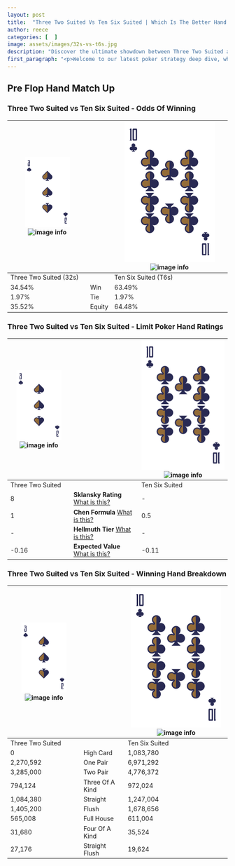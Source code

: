 ```yaml
---
layout: post
title:  "Three Two Suited Vs Ten Six Suited | Which Is The Better Hand In Poker? A Complete Guide"
author: reece
categories: [  ]
image: assets/images/32s-vs-t6s.jpg
description: "Discover the ultimate showdown between Three Two Suited and Ten Six Suited in poker! Uncover the odds, strategies, and scenarios where one hand triumphs over the other. Get ready to up your poker game with this thrilling analysis."
first_paragraph: "<p>Welcome to our latest poker strategy deep dive, where we're pitting two distinct hands against each other in a high-stakes showdown: Three Two Suited vs Ten Six Suited.</p><p>In the dynamic world of poker, every decision counts, and knowing which hand holds the upper hand is key to your success at the table.</p><p>In this article, we'll dissect these two hands, explore the scenarios where one dominates the other, and equip you with the knowledge to make strategic choices that can tip the odds in your favor.</p><p>Get ready to unravel the intriguing dynamics of these poker hands and elevate your game to new heights.</p>"
---
```




[comment]: # (sp0)

## Pre Flop Hand Match Up

<div class="table hand-ratings" markdown="1"> 



### Three Two Suited vs Ten Six Suited - Odds Of Winning


    
| ![image info](assets/images/hand1/3.png) ![image info](assets/images/hand1/2s.png) |  | ![image info](assets/images/hand2/T.png) ![image info](assets/images/hand2/6s.png) |
| -------- | -------- | -------- |
| Three Two Suited (32s) |  | Ten Six Suited (T6s) |
| 34.54% | Win | 63.49% |
| 1.97% | Tie | 1.97% |
| 35.52% | Equity | 64.48% |




[comment]: # (sp1)



### Three Two Suited vs Ten Six Suited - Limit Poker Hand Ratings


    
| ![image info](assets/images/hand1/3.png) ![image info](assets/images/hand1/2s.png) |  | ![image info](assets/images/hand2/T.png) ![image info](assets/images/hand2/6s.png) |
| -------- | -------- | -------- |
| Three Two Suited |  | Ten Six Suited |
| 8 | **Sklansky Rating** [What is this?](/sklansky-rating-explained) | - |
| 1 | **Chen Formula** [What is this?](/chen-formula-explained) | 0.5 |
| - | **Hellmuth Tier** [What is this?](/Hellmuth-tier-explained) | - |
| -0.16 | **Expected Value** [What is this?](/expected-value-explained) | -0.11 |




[comment]: # (sp2)



### Three Two Suited vs Ten Six Suited - Winning Hand Breakdown


    
| ![image info](assets/images/hand1/3.png) ![image info](assets/images/hand1/2s.png) |  | ![image info](assets/images/hand2/T.png) ![image info](assets/images/hand2/6s.png) |
| -------- | -------- | -------- |
| Three Two Suited |  | Ten Six Suited |
| 0 | High Card | 1,083,780 |
| 2,270,592 | One Pair | 6,971,292 |
| 3,285,000 | Two Pair | 4,776,372 |
| 794,124 | Three Of A Kind | 972,024 |
| 1,084,380 | Straight | 1,247,004 |
| 1,405,200 | Flush | 1,678,656 |
| 565,008 | Full House | 611,004 |
| 31,680 | Four Of A Kind | 35,524 |
| 27,176 | Straight Flush | 19,624 |




[comment]: # (sp3)



</div>

[comment]: # (sp4)



[comment]: # (sp5)

